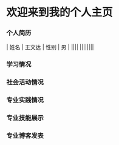 # 欢迎来到我的个人主页


### 个人简历
| 姓名 | 王文达 | 性别 | 男 |
||||
||||||||
### 学习情况 
### 社会活动情况
### 专业实践情况
### 专业技能展示
### 专业博客发表



